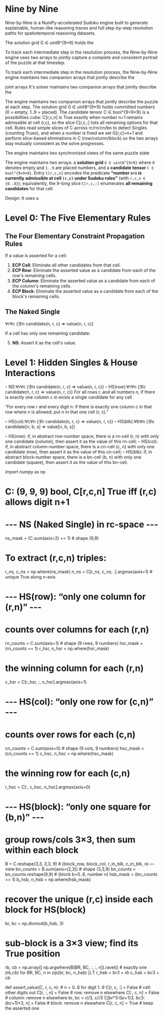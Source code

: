 # Nine by Nine

Nine-by-Nine is a NumPy-accelerated Sudoku engine built to generate explainable, human-like reasoning traces and full step-by-step resolution paths for spatiotemporal reasoning datasets. 




The solution grid G ∈ uint8^{9×9} holds the 

To track each intermediate step in the resolution process, the Nine-by-Nine engine uses two arrays to jointly capture a complete and consistent portrait of the puzzle at that timestep. 

To track each intermediate step in the resolution process, the Nine-by-Nine engine maintains two companion arrays that jointly describe the 

joint arrays It's solver maintains two companion arrays that jointly describe the  

The engine maintains two companion arrays that jointly describe the puzzle at each step. The solution grid G ∈ uint8^{9×9} holds committed numbers (0 = empty, 1..9 = placed). The candidate tensor C ∈ bool^{9×9×9} is a possibilities cube: C[r,c,n] is True exactly when number n+1 remains admissible at cell (r,c), so the slice C[r,c,:] lists all remaining options for that cell. Rules read simple slices of C across rc/rn/cn/bn to detect Singles (counting Trues), and when a number is fixed we set G[r,c]=n+1 and perform slice-based eliminations in C (row/column/block) so the two arrays stay mutually consistent as the solve progresses.

The engine maintains two synchronized views of the same puzzle state

The engine maintains two arrays: a **solution grid** `G ∈ uint8^{9×9}` where `0` denotes empty and `1..9` are placed numbers, and a **candidate tensor** `C ∈ bool^{9×9×9}`. Entry `C[r,c,n]` encodes the predicate **“number `n+1` is currently admissible at cell `(r,c)` under Sudoku rules”** (with `r,c,n ∈ {0..8}`); equivalently, the 9-long slice `C[r,c,:]` enumerates **all remaining candidates** for that cell.


Design:
It uses a 


# Level 0: The Five Elementary Rules

## The Four Elementary Constraint Propagation Rules

If a value is asserted for a cell:

1. **ECP Cell**: Eliminate all other candidates from that cell.
2. **ECP Row**: Eliminate the asserted value as a candidate from each of the row's remaining cells.
3. **ECP Column**: Eliminate the asserted value as a candidate from each of the column's remaining cells.
4. **ECP Block**: Eliminate the asserted value as a candidate from each of the block's remaining cells.

## The Naked Single

∀r∀c {∃!n candidate(n, r, c) => value(n, r, c)}

If a cell has only one remaining candidate:

5. **NS**: Assert it as the cell's value.


# Level 1: Hidden Singles & House Interactions

– NS:∀r∀c {∃!n candidate(n, r, c) => value(n, r, c)}
– HS(row):∀r∀n {∃!c candidate(n, r, c) => value(n, r, c)}
For all rows r, and all numbers n, if there is exactly one column c in exists a single candidate for any cell 

“For every row r and every digit n: if there is exactly one column c in that row where n is allowed, put n in that one cell (r, c).”

– HS(col):∀c∀n {∃!r candidate(n, r, c) => value(n, r, c)}
– HS(blk):∀b∀n {∃!s candidate[n, b, s] => value[n, b, s]}

– HS(row): if, in abstract row-number space, there is a rn-cell (r, n) with only
one candidate (column), then assert it as the value of this rn-cell;
– HS(col): if, in abstract column-number space, there is a cn-cell (c, n) with only
one candidate (row), then assert it as the value of this cn-cell;
– HS(blk): if, in abstract block-number space, there is a bn-cell (b, n) with only
one candidate (square), then assert it as the value of this bn-cell.

import numpy as np

# C: (9, 9, 9) bool, C[r,c,n] True iff (r,c) allows digit n+1

# --- NS (Naked Single) in rc-space ---
ns_mask = (C.sum(axis=2) == 1)             # shape (9,9)
# To extract (r,c,n) triples:
r_ns, c_ns = np.where(ns_mask)
n_ns = C[r_ns, c_ns, :].argmax(axis=1)     # unique True along n-axis

# --- HS(row): “only one column for (r,n)” ---
# counts over columns for each (r,n)
rn_counts = C.sum(axis=1)                  # shape (9 rows, 9 numbers)
hsr_mask = (rn_counts == 1)
r_hsr, n_hsr = np.where(hsr_mask)
# the winning column for each (r,n)
c_hsr = C[r_hsr, :, n_hsr].argmax(axis=1)

# --- HS(col): “only one row for (c,n)” ---
# counts over rows for each (c,n)
cn_counts = C.sum(axis=0)                  # shape (9 cols, 9 numbers)
hsc_mask = (cn_counts == 1)
c_hsc, n_hsc = np.where(hsc_mask)
# the winning row for each (c,n)
r_hsc = C[:, c_hsc, n_hsc].argmax(axis=0)

# --- HS(block): “only one square for (b,n)” ---
# group rows/cols 3×3, then sum within each block
B = C.reshape(3,3, 3,3, 9)                 # (block_row, block_col, r_in_blk, c_in_blk, n) — view
bn_counts = B.sum(axis=(2,3))              # shape (3,3,9)
bn_counts = bn_counts.reshape(9,9)         # (block b=0..8, number n)
hsb_mask = (bn_counts == 1)
b_hsb, n_hsb = np.where(hsb_mask)

# recover the unique (r,c) inside each block for HS(block)
br, bc = np.divmod(b_hsb, 3)
# sub-block is a 3×3 view; find its True position
rb, cb = np.array([
    np.argwhere(B[BR, BC, :, :, n]).ravel()   # exactly one (rb,cb)
    for BR, BC, n in zip(br, bc, n_hsb)
]).T
r_hsb = br*3 + rb
c_hsb = bc*3 + cb

def assert_value(C, r, c, n):        # n = 0..8 for digit 1..9
    C[r, c, :] = False               # cell: other digits out
    C[r, :, n] = False               # row: remove n elsewhere
    C[:, c, n] = False               # column: remove n elsewhere
    br, bc = r//3, c//3
    C[br*3:(br+1)*3, bc*3:(bc+1)*3, n] = False   # block: remove n elsewhere
    C[r, c, n] = True                # keep the asserted one

